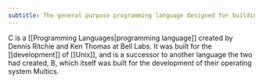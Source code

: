 ```yaml
---
subtitle: The general purpose programming language designed for building operating systems.
---
```

C is a [[Programming Languages|programming language]] created by Dennis Ritchie and Ken Thomas at Bell Labs.  It was built for the [[development]] of [[Unix]], and is a successor to another language the two had created, B, which itself was built for the development of their operating system Multics.
